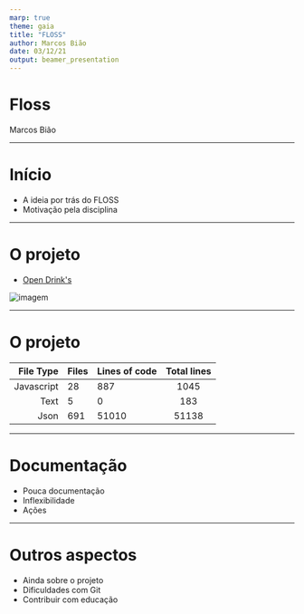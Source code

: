 ```yaml
---
marp: true
theme: gaia
title: "FLOSS"
author: Marcos Bião
date: 03/12/21
output: beamer_presentation
---
```


# Floss

Marcos Bião

---

# Início 

- A ideia por trás do FLOSS
- Motivação pela disciplina


---

# O projeto

- [Open Drink's](https://github.com/alfg/opendrinks)

![imagem](imagem.jpeg) 

---

# O projeto
| File Type | Files | Lines of code | Total lines |
|------:|:-----|---------|:------:| 
|  Javascript   |  28  |  887     |   1045   | 
| Text   |  5 |   0   |  183   | 
|   Json   |    691 |     51010   |    51138   | 

---

# Documentação 

- Pouca documentação
- Inflexibilidade
- Ações


---

# Outros aspectos

- Ainda sobre o projeto
- Dificuldades com Git
- Contribuir com educação
